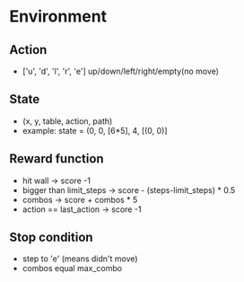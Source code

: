 # Environment

## Action
- ['u', 'd', 'l', 'r', 'e'] up/down/left/right/empty(no move)

## State
- (x, y, table, action, path)
- example: state = (0, 0, [6*5], 4, [(0, 0)]

## Reward function
- hit wall -> score -1
- bigger than limit_steps -> score - (steps-limit_steps) * 0.5
- combos -> score + combos * 5
- action == last_action -> score -1
## Stop condition
- step to 'e' (means didn't move)
- combos equal max_combo
